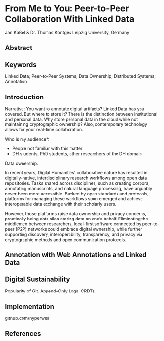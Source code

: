 # From Me to You: Peer-to-Peer Collaboration With Linked Data
Jan Kaßel & Dr. Thomas Köntges
Leipzig University, Germany

## Abstract

## Keywords
Linked Data; Peer-to-Peer Systems; Data Ownership; Distributed Systems; Annotation

## Introduction
Narrative: You want to annotate digital artifacts? Linked Data has you covered. But where to store it? There is the distinction between institutional and personal data. Why store personal data in the cloud while not maintaining cryptographic ownership? Also, contemporary technology allows for your real-time collaboration.

Who is my audience?:
- People not familiar with this matter
- DH students, PhD students, other researchers of the DH domain

Data ownership. 

In recent years, Digital Humanities' collaborative nature has resulted in digitally-native, interdisciplinary research workflows among open data repositories. Tasks shared across disciplines, such as creating corpora, annotating manuscripts, and natural language processing, have arguably never been more accessible. Backed by open standards and protocols, platforms for managing these workflows soon emerged and achieve interoperable data exchange with their scholarly users.

However, those platforms raise data ownership and privacy concerns, practically being data silos storing data on one’s behalf. Eliminating the middlemen between researchers, local-first software connected by peer-to-peer (P2P) networks could embrace digital ownership, while further supporting discovery, interoperability, transparency, and privacy via cryptographic methods and open communication protocols.

## Annotation with Web Annotations and Linked Data

## Digital Sustainability
Popularity of Git. Append-Only Logs. CRDTs.

## Implementation
github.com/hyperwell

## References
